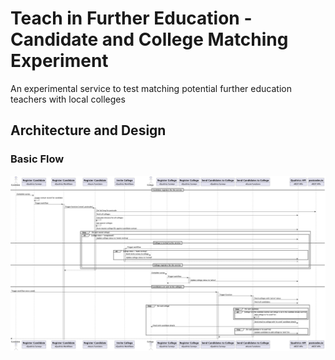 # Teach in Further Education - Candidate and College Matching Experiment
An experimental service to test matching potential further education teachers with local colleges

## Architecture and Design

### Basic Flow
![Basic Flow](docs/images/basic_flow.png?raw=true)